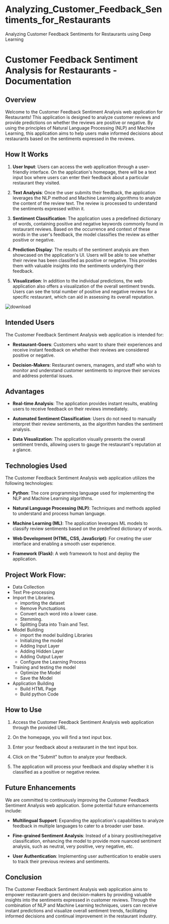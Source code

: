 # Analyzing_Customer_Feedback_Sentiments_for_Restaurants
Analyzing Customer Feedback Sentiments for Restaurants using Deep Learning

# Customer Feedback Sentiment Analysis for Restaurants - Documentation

## Overview

Welcome to the Customer Feedback Sentiment Analysis web application for Restaurants! This application is designed to analyze customer reviews and provide predictions on whether the reviews are positive or negative. By using the principles of Natural Language Processing (NLP) and Machine Learning, this application aims to help users make informed decisions about restaurants based on the sentiments expressed in the reviews.

## How It Works

1. **User Input**: Users can access the web application through a user-friendly interface. On the application's homepage, there will be a text input box where users can enter their feedback about a particular restaurant they visited.

2. **Text Analysis**: Once the user submits their feedback, the application leverages the NLP method and Machine Learning algorithms to analyze the content of the review text. The review is processed to understand the sentiments expressed within it.

3. **Sentiment Classification**: The application uses a predefined dictionary of words, containing positive and negative keywords commonly found in restaurant reviews. Based on the occurrence and context of these words in the user's feedback, the model classifies the review as either positive or negative.

4. **Prediction Display**: The results of the sentiment analysis are then showcased on the application's UI. Users will be able to see whether their review has been classified as positive or negative. This provides them with valuable insights into the sentiments underlying their feedback.

5. **Visualization**: In addition to the individual predictions, the web application also offers a visualization of the overall sentiment trends. Users can see the total number of positive and negative reviews for a specific restaurant, which can aid in assessing its overall reputation.

![download](https://github.com/yp723/Analyzing_Customer_Feedback_Sentiments_for_Restaurants/assets/81978809/6b406447-59ba-4660-87bc-4d123d0a8beb)

## Intended Users

The Customer Feedback Sentiment Analysis web application is intended for:

- **Restaurant-Goers**: Customers who want to share their experiences and receive instant feedback on whether their reviews are considered positive or negative.

- **Decision-Makers**: Restaurant owners, managers, and staff who wish to monitor and understand customer sentiments to improve their services and address potential issues.

## Advantages

- **Real-time Analysis**: The application provides instant results, enabling users to receive feedback on their reviews immediately.

- **Automated Sentiment Classification**: Users do not need to manually interpret their review sentiments, as the algorithm handles the sentiment analysis.

- **Data Visualization**: The application visually presents the overall sentiment trends, allowing users to gauge the restaurant's reputation at a glance.

## Technologies Used

The Customer Feedback Sentiment Analysis web application utilizes the following technologies:

- **Python**: The core programming language used for implementing the NLP and Machine Learning algorithms.

- **Natural Language Processing (NLP)**: Techniques and methods applied to understand and process human language.

- **Machine Learning (ML)**: The application leverages ML models to classify review sentiments based on the predefined dictionary of words.

- **Web Development (HTML, CSS, JavaScript)**: For creating the user interface and enabling a smooth user experience.

- **Framework (Flask)**: A web framework to host and deploy the application.

## Project Work Flow:

- Data Collection
- Text Pre-processing
- Import the Libraries.
  - importing the dataset
  - Remove Punctuations
  - Convert each word into a lower case.
  - Stemming.
  - Splitting Data into Train and Test.
- Model Building
  - import the model building Libraries
  - Initializing the model
  - Adding Input Layer
  - Adding Hidden Layer
  - Adding Output Layer
  - Configure the Learning Process
- Training and testing the model
  - Optimize the Model
  - Save the Model
- Application Building
  - Build HTML Page
  - Build python Code

## How to Use

1. Access the Customer Feedback Sentiment Analysis web application through the provided URL.

2. On the homepage, you will find a text input box.

3. Enter your feedback about a restaurant in the text input box.

4. Click on the "Submit" button to analyze your feedback.

5. The application will process your feedback and display whether it is classified as a positive or negative review.

## Future Enhancements

We are committed to continuously improving the Customer Feedback Sentiment Analysis web application. Some potential future enhancements include:

- **Multilingual Support**: Expanding the application's capabilities to analyze feedback in multiple languages to cater to a broader user base.

- **Fine-grained Sentiment Analysis**: Instead of a binary positive/negative classification, enhancing the model to provide more nuanced sentiment analysis, such as neutral, very positive, very negative, etc.

- **User Authentication**: Implementing user authentication to enable users to track their previous reviews and sentiments.

## Conclusion

The Customer Feedback Sentiment Analysis web application aims to empower restaurant-goers and decision-makers by providing valuable insights into the sentiments expressed in customer reviews. Through the combination of NLP and Machine Learning techniques, users can receive instant predictions and visualize overall sentiment trends, facilitating informed decisions and continual improvement in the restaurant industry.
